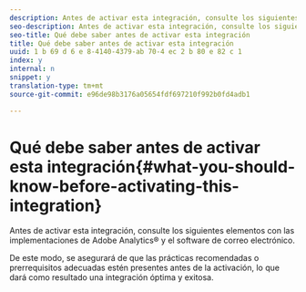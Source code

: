 ```yaml
---
description: Antes de activar esta integración, consulte los siguientes elementos con las implementaciones de Adobe Analytics® y el software de correo electrónico.
seo-description: Antes de activar esta integración, consulte los siguientes elementos con las implementaciones de Adobe Analytics® y el software de correo electrónico.
seo-title: Qué debe saber antes de activar esta integración
title: Qué debe saber antes de activar esta integración
uuid: 1 b 69 d 6 e 8-4140-4379-ab 70-4 ec 2 b 80 e 82 c 1
index: y
internal: n
snippet: y
translation-type: tm+mt
source-git-commit: e96de98b3176a05654fdf697210f992b0fd4adb1

---
```



# Qué debe saber antes de activar esta integración{#what-you-should-know-before-activating-this-integration}

Antes de activar esta integración, consulte los siguientes elementos con las implementaciones de Adobe Analytics® y el software de correo electrónico.

De este modo, se asegurará de que las prácticas recomendadas o prerrequisitos adecuadas estén presentes antes de la activación, lo que dará como resultado una integración óptima y exitosa.
